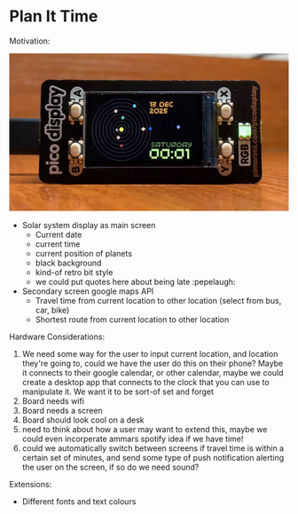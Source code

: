 # Plan It Time

Motivation:

![motivation](motivation.png)

- Solar system display as main screen
    - Current date
    - current time
    - current position of planets
    - black background
    - kind-of retro bit style
    - we could put quotes here about being late :pepelaugh:
- Secondary screen google maps API
    - Travel time from current location to other location (select from bus, car, bike)
    - Shortest route from current location to other location


Hardware Considerations:

1. We need some way for the user to input current location, and location they're going to, could we have the user do this on their phone? Maybe it connects to their google calendar, or other calendar, maybe we could create a desktop app that connects to the clock that you can use to manipulate it. We want it to be sort-of set and forget
2. Board needs wifi
3. Board needs a screen
4. Board should look cool on a desk
5. need to think about how a user may want to extend this, maybe we could even incorperate ammars spotify idea if we have time!
6. could we automatically switch between screens if travel time is within a certain set of minutes, and send some type of push notification alerting the user on the screen, if so do we need sound? 



Extensions:
- Different fonts and text colours
